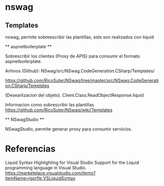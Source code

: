# nswag


## Templates


nswag, permite sobreescribir las plantillas, ests  son realizados con liquid


** aspnetboilerplate **

Sobrescribir los clientes (Proxy de APIS) para consumir el formato aspnetboilerplate.


Arhivos (Github):
NSwag/src/NSwag.CodeGeneration.CSharp/Templates/ 

https://github.com/RicoSuter/NSwag/tree/master/src/NSwag.CodeGeneration.CSharp/Templates



(Desearlizacion del objeto). 
Client.Class.ReadObjectResponse.liquid


Informacion como sobrescribir las plantillas
https://github.com/RicoSuter/NSwag/wiki/Templates

** NSwagStudio **

NSwagStudio, permite generar proxy para consumir servicios.

# Referencias

Liquid Syntax Highlighting for Visual Studio
Support for the Liquid programming language in Visual Studio.
https://marketplace.visualstudio.com/items?itemName=igorfle.VSLiquidSyntax